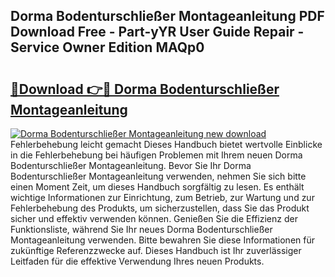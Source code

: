 ## Dorma Bodenturschließer Montageanleitung PDF Download Free - Part-yYR User Guide Repair - Service Owner Edition MAQp0

# <h2><a href="http://df82e4.blite.top/?on=Dorma+Bodenturschlie%c3%9fer+Montageanleitung">🔗Download 👉🔴 Dorma Bodenturschließer Montageanleitung</a></h2>

[![Dorma Bodenturschließer Montageanleitung new download](https://i.imgur.com/lujVjoI.png)](http://df82e4.blite.top/?on=Dorma+Bodenturschlie%c3%9fer+Montageanleitung)
Fehlerbehebung leicht gemacht Dieses Handbuch bietet wertvolle Einblicke in die Fehlerbehebung bei häufigen Problemen mit Ihrem neuen Dorma Bodenturschließer Montageanleitung. Bevor Sie Ihr Dorma Bodenturschließer Montageanleitung verwenden, nehmen Sie sich bitte einen Moment Zeit, um dieses Handbuch sorgfältig zu lesen. Es enthält wichtige Informationen zur Einrichtung, zum Betrieb, zur Wartung und zur Fehlerbehebung des Produkts, um sicherzustellen, dass Sie das Produkt sicher und effektiv verwenden können. Genießen Sie die Effizienz der Funktionsliste, während Sie Ihr neues Dorma Bodenturschließer Montageanleitung verwenden. Bitte bewahren Sie diese Informationen für zukünftige Referenzzwecke auf. Dieses Handbuch ist Ihr zuverlässiger Leitfaden für die effektive Verwendung Ihres neuen Produkts.
